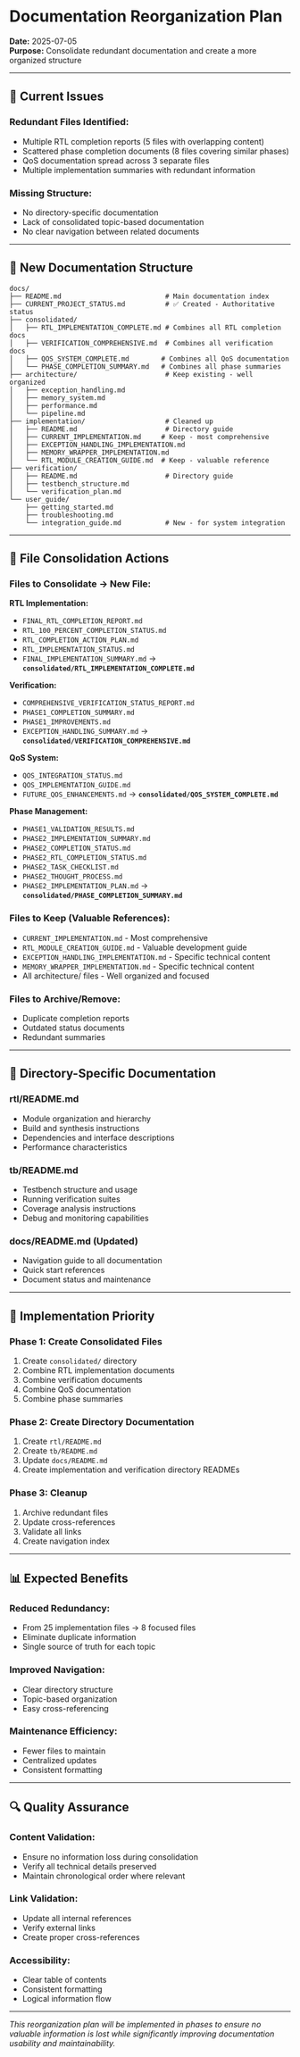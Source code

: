 # Documentation Reorganization Plan

**Date:** 2025-07-05  
**Purpose:** Consolidate redundant documentation and create a more organized structure

---

## 🎯 Current Issues

### **Redundant Files Identified:**
- Multiple RTL completion reports (5 files with overlapping content)
- Scattered phase completion documents (8 files covering similar phases)
- QoS documentation spread across 3 separate files
- Multiple implementation summaries with redundant information

### **Missing Structure:**
- No directory-specific documentation
- Lack of consolidated topic-based documentation
- No clear navigation between related documents

---

## 📁 New Documentation Structure

```
docs/
├── README.md                          # Main documentation index
├── CURRENT_PROJECT_STATUS.md          # ✅ Created - Authoritative status
├── consolidated/
│   ├── RTL_IMPLEMENTATION_COMPLETE.md # Combines all RTL completion docs
│   ├── VERIFICATION_COMPREHENSIVE.md  # Combines all verification docs
│   ├── QOS_SYSTEM_COMPLETE.md        # Combines all QoS documentation
│   └── PHASE_COMPLETION_SUMMARY.md   # Combines all phase summaries
├── architecture/                      # Keep existing - well organized
│   ├── exception_handling.md
│   ├── memory_system.md
│   ├── performance.md
│   └── pipeline.md
├── implementation/                    # Cleaned up
│   ├── README.md                      # Directory guide
│   ├── CURRENT_IMPLEMENTATION.md     # Keep - most comprehensive
│   ├── EXCEPTION_HANDLING_IMPLEMENTATION.md
│   ├── MEMORY_WRAPPER_IMPLEMENTATION.md
│   └── RTL_MODULE_CREATION_GUIDE.md  # Keep - valuable reference
├── verification/
│   ├── README.md                      # Directory guide
│   ├── testbench_structure.md
│   └── verification_plan.md
└── user_guide/
    ├── getting_started.md
    ├── troubleshooting.md
    └── integration_guide.md           # New - for system integration
```

---

## 🔄 File Consolidation Actions

### **Files to Consolidate → New File:**

**RTL Implementation:**
- `FINAL_RTL_COMPLETION_REPORT.md`
- `RTL_100_PERCENT_COMPLETION_STATUS.md` 
- `RTL_COMPLETION_ACTION_PLAN.md`
- `RTL_IMPLEMENTATION_STATUS.md`
- `FINAL_IMPLEMENTATION_SUMMARY.md`
→ **`consolidated/RTL_IMPLEMENTATION_COMPLETE.md`**

**Verification:**
- `COMPREHENSIVE_VERIFICATION_STATUS_REPORT.md`
- `PHASE1_COMPLETION_SUMMARY.md`
- `PHASE1_IMPROVEMENTS.md`
- `EXCEPTION_HANDLING_SUMMARY.md`
→ **`consolidated/VERIFICATION_COMPREHENSIVE.md`**

**QoS System:**
- `QOS_INTEGRATION_STATUS.md`
- `QOS_IMPLEMENTATION_GUIDE.md`
- `FUTURE_QOS_ENHANCEMENTS.md`
→ **`consolidated/QOS_SYSTEM_COMPLETE.md`**

**Phase Management:**
- `PHASE1_VALIDATION_RESULTS.md`
- `PHASE2_IMPLEMENTATION_SUMMARY.md`
- `PHASE2_COMPLETION_STATUS.md`
- `PHASE2_RTL_COMPLETION_STATUS.md`
- `PHASE2_TASK_CHECKLIST.md`
- `PHASE2_THOUGHT_PROCESS.md`
- `PHASE2_IMPLEMENTATION_PLAN.md`
→ **`consolidated/PHASE_COMPLETION_SUMMARY.md`**

### **Files to Keep (Valuable References):**
- `CURRENT_IMPLEMENTATION.md` - Most comprehensive
- `RTL_MODULE_CREATION_GUIDE.md` - Valuable development guide
- `EXCEPTION_HANDLING_IMPLEMENTATION.md` - Specific technical content
- `MEMORY_WRAPPER_IMPLEMENTATION.md` - Specific technical content
- All architecture/ files - Well organized and focused

### **Files to Archive/Remove:**
- Duplicate completion reports
- Outdated status documents
- Redundant summaries

---

## 📝 Directory-Specific Documentation

### **rtl/README.md**
- Module organization and hierarchy
- Build and synthesis instructions
- Dependencies and interface descriptions
- Performance characteristics

### **tb/README.md** 
- Testbench structure and usage
- Running verification suites
- Coverage analysis instructions
- Debug and monitoring capabilities

### **docs/README.md** (Updated)
- Navigation guide to all documentation
- Quick start references
- Document status and maintenance

---

## 🎯 Implementation Priority

### **Phase 1: Create Consolidated Files**
1. Create `consolidated/` directory
2. Combine RTL implementation documents
3. Combine verification documents
4. Combine QoS documentation
5. Combine phase summaries

### **Phase 2: Create Directory Documentation**
1. Create `rtl/README.md`
2. Create `tb/README.md`
3. Update `docs/README.md`
4. Create implementation and verification directory READMEs

### **Phase 3: Cleanup**
1. Archive redundant files
2. Update cross-references
3. Validate all links
4. Create navigation index

---

## 📊 Expected Benefits

### **Reduced Redundancy:**
- From 25 implementation files → 8 focused files
- Eliminate duplicate information
- Single source of truth for each topic

### **Improved Navigation:**
- Clear directory structure
- Topic-based organization
- Easy cross-referencing

### **Maintenance Efficiency:**
- Fewer files to maintain
- Centralized updates
- Consistent formatting

---

## 🔍 Quality Assurance

### **Content Validation:**
- Ensure no information loss during consolidation
- Verify all technical details preserved
- Maintain chronological order where relevant

### **Link Validation:**
- Update all internal references
- Verify external links
- Create proper cross-references

### **Accessibility:**
- Clear table of contents
- Consistent formatting
- Logical information flow

---

*This reorganization plan will be implemented in phases to ensure no valuable information is lost while significantly improving documentation usability and maintainability.* 